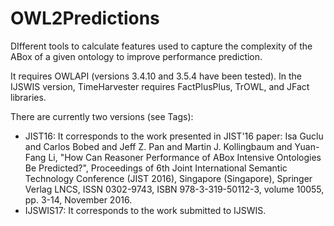 # OWL2Predictions
DIfferent tools to calculate features used to capture the complexity of the ABox of a given ontology to improve performance prediction. 

It requires OWLAPI (versions 3.4.10 and 3.5.4 have been tested). In the IJSWIS version, TimeHarvester requires FactPlusPlus, TrOWL, and JFact libraries. 

There are currently two versions (see Tags): 
* JIST16: It corresponds to the work presented in JIST'16 paper: 
  Isa Guclu and Carlos Bobed and Jeff Z. Pan and Martin J. Kollingbaum and Yuan-Fang Li, "How Can Reasoner Performance of ABox Intensive  Ontologies Be Predicted?", Proceedings of 6th Joint International Semantic Technology Conference (JIST 2016), Singapore (Singapore), Springer Verlag LNCS, ISSN 0302-9743, ISBN 978-3-319-50112-3, volume 10055, pp. 3-14, November 2016. 
* IJSWIS17: It corresponds to the work submitted to IJSWIS. 
  
